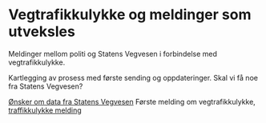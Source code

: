 # Vegtrafikkulykke og meldinger som utveksles
Meldinger mellom politi og Statens Vegvesen i forbindelse med vegtrafikkulykke.

Kartlegging av prosess med første sending og oppdateringer.
Skal vi få noe fra Statens Vegvesen?

[Ønsker om data fra Statens Vegvesen](./onsker-data.json.txt)
Første melding om vegtrafikkulykke, [traffikkulykke melding](kontrakter/vegtrafikkulykke/trafikkulykke/readme.md)

